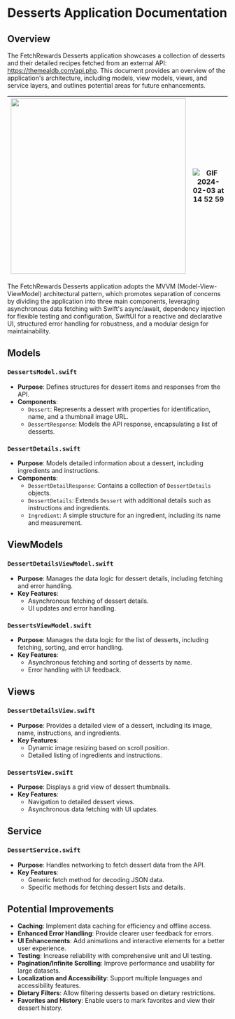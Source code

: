 # Desserts Application Documentation

## Overview

The FetchRewards Desserts application showcases a collection of desserts and their detailed recipes fetched from an external API: https://themealdb.com/api.php. This document provides an overview of the application's architecture, including models, view models, views, and service layers, and outlines potential areas for future enhancements.

<div align="center">

| <img src="https://github.com/harjotsbhatia/FetchRewards-TakeHome/assets/89289963/1bdea5c7-0838-45d3-b826-4d3808a4c242"  height="400" />   | ![GIF 2024-02-03 at 14 52 59](https://github.com/harjotsbhatia/FetchRewards-TakeHome/assets/89289963/d6f437cd-6850-401e-a925-bbb4beb00b34)|
| --------------------------------------- | --------------------------------------- |

</div>

The FetchRewards Desserts application adopts the MVVM (Model-View-ViewModel) architectural pattern, which promotes separation of concerns by dividing the application into three main components, leveraging asynchronous data fetching with Swift's async/await, dependency injection for flexible testing and configuration, SwiftUI for a reactive and declarative UI, structured error handling for robustness, and a modular design for maintainability.


## Models

### `DessertsModel.swift`

- **Purpose**: Defines structures for dessert items and responses from the API.
- **Components**:
  - `Dessert`: Represents a dessert with properties for identification, name, and a thumbnail image URL.
  - `DessertResponse`: Models the API response, encapsulating a list of desserts.

### `DessertDetails.swift`

- **Purpose**: Models detailed information about a dessert, including ingredients and instructions.
- **Components**:
  - `DessertDetailResponse`: Contains a collection of `DessertDetails` objects.
  - `DessertDetails`: Extends `Dessert` with additional details such as instructions and ingredients.
  - `Ingredient`: A simple structure for an ingredient, including its name and measurement.

## ViewModels

### `DessertDetailsViewModel.swift`

- **Purpose**: Manages the data logic for dessert details, including fetching and error handling.
- **Key Features**:
  - Asynchronous fetching of dessert details.
  - UI updates and error handling.

### `DessertsViewModel.swift`

- **Purpose**: Manages the data logic for the list of desserts, including fetching, sorting, and error handling.
- **Key Features**:
  - Asynchronous fetching and sorting of desserts by name.
  - Error handling with UI feedback.

## Views

### `DessertDetailsView.swift`

- **Purpose**: Provides a detailed view of a dessert, including its image, name, instructions, and ingredients.
- **Key Features**:
  - Dynamic image resizing based on scroll position.
  - Detailed listing of ingredients and instructions.

### `DessertsView.swift`

- **Purpose**: Displays a grid view of dessert thumbnails.
- **Key Features**:
  - Navigation to detailed dessert views.
  - Asynchronous data fetching with UI updates.

## Service

### `DessertService.swift`

- **Purpose**: Handles networking to fetch dessert data from the API.
- **Key Features**:
  - Generic fetch method for decoding JSON data.
  - Specific methods for fetching dessert lists and details.

## Potential Improvements

- **Caching**: Implement data caching for efficiency and offline access.
- **Enhanced Error Handling**: Provide clearer user feedback for errors.
- **UI Enhancements**: Add animations and interactive elements for a better user experience.
- **Testing**: Increase reliability with comprehensive unit and UI testing.
- **Pagination/Infinite Scrolling**: Improve performance and usability for large datasets.
- **Localization and Accessibility**: Support multiple languages and accessibility features.
- **Dietary Filters**: Allow filtering desserts based on dietary restrictions.
- **Favorites and History**: Enable users to mark favorites and view their dessert history.
